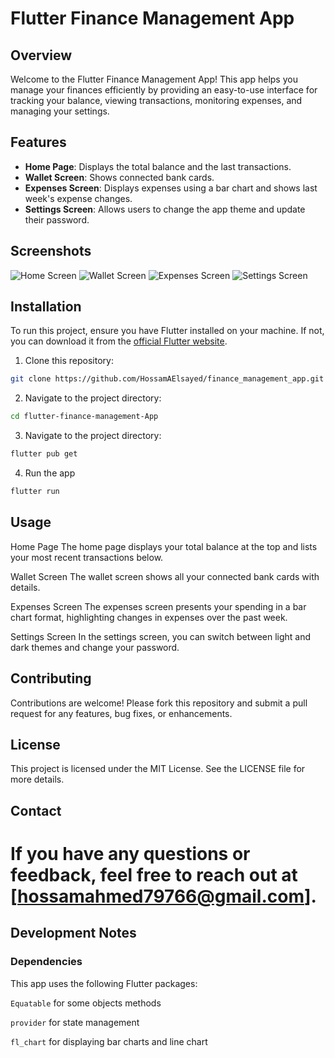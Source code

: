 # Flutter Finance Management App

## Overview

Welcome to the Flutter Finance Management App! This app helps you manage your finances efficiently by providing an easy-to-use interface for tracking your balance, viewing transactions, monitoring expenses, and managing your settings.

## Features

- **Home Page**: Displays the total balance and the last transactions.
- **Wallet Screen**: Shows connected bank cards.
- **Expenses Screen**: Displays expenses using a bar chart and shows last week's expense changes.
- **Settings Screen**: Allows users to change the app theme and update their password.

## Screenshots

![Home Screen](src/)
![Wallet Screen](path-to-wallet-screen-screenshot)
![Expenses Screen](path-to-expenses-screen-screenshot)
![Settings Screen](path-to-settings-screen-screenshot)

## Installation

To run this project, ensure you have Flutter installed on your machine. If not, you can download it from the [official Flutter website](https://flutter.dev).

1. Clone this repository:
```bash 
git clone https://github.com/HossamAElsayed/finance_management_app.git
```
2. Navigate to the project directory:
```bash 
cd flutter-finance-management-App
```
3. Navigate to the project directory:  
```bash 
flutter pub get
```
4. Run the app
```bash
flutter run
```

## Usage
Home Page
The home page displays your total balance at the top and lists your most recent transactions below.

Wallet Screen
The wallet screen shows all your connected bank cards with details.

Expenses Screen
The expenses screen presents your spending in a bar chart format, highlighting changes in expenses over the past week.

Settings Screen
In the settings screen, you can switch between light and dark themes and change your password.

## Contributing
Contributions are welcome! Please fork this repository and submit a pull request for any features, bug fixes, or enhancements.

## License
This project is licensed under the MIT License. See the LICENSE file for more details.

## Contact
# If you have any questions or feedback, feel free to reach out at [hossamahmed79766@gmail.com].

## Development Notes
### Dependencies
This app uses the following Flutter packages:

```Equatable``` for some objects methods

```provider``` for state management

```fl_chart``` for displaying bar charts and line chart

